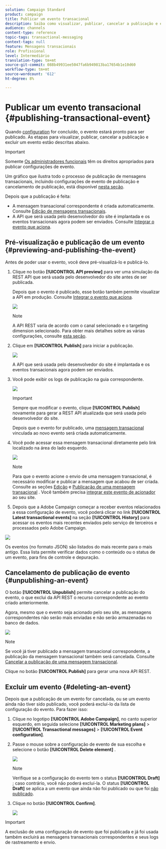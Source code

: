 ```yaml
---
solution: Campaign Standard
product: campaign
title: Publicar um evento transacional
description: Saiba como visualizar, publicar, cancelar a publicação e excluir uma configuração de evento transacional.
audience: channels
content-type: reference
topic-tags: transactional-messaging
context-tags: null
feature: Mensagens transacionais
role: Profissional
level: Intermediário
translation-type: tm+mt
source-git-commit: 088b49931ee5047fa6b949813ba17654b1e10d60
workflow-type: tm+mt
source-wordcount: '612'
ht-degree: 8%

---
```



# Publicar um evento transacional {#publishing-transactional-event}

Quando [configuration](../../channels/using/configuring-transactional-event.md) for concluído, o evento estará pronto para ser publicado. As etapas para visualizar, publicar, cancelar a publicação e excluir um evento estão descritas abaixo.

>[!IMPORTANT]
>
>Somente [Os administradores funcionais](../../administration/using/users-management.md#functional-administrators) <!--being part of the **[!UICONTROL All]** [organizational unit](../../administration/using/organizational-units.md) -->têm os direitos apropriados para publicar configurações de evento.

Um gráfico que ilustra todo o processo de publicação de mensagens transacionais, incluindo configurações de evento de publicação e cancelamento de publicação, está disponível [nesta seção](../../channels/using/publishing-transactional-message.md).

Depois que a publicação é feita:
* A mensagem transacional correspondente é criada automaticamente. Consulte [Edição de mensagens transacionais](../../channels/using/editing-transactional-message.md).
* A API que será usada pelo desenvolvedor do site é implantada e os eventos transacionais agora podem ser enviados. Consulte [Integrar o evento que aciona](../../channels/using/getting-started-with-transactional-msg.md#integrate-event-trigger).

## Pré-visualização e publicação de um evento {#previewing-and-publishing-the-event}

Antes de poder usar o evento, você deve pré-visualizá-lo e publicá-lo.

1. Clique no botão **[!UICONTROL API preview]** para ver uma simulação da REST API que será usada pelo desenvolvedor do site antes de ser publicada.

   Depois que o evento é publicado, esse botão também permite visualizar a API em produção. Consulte [Integrar o evento que aciona](../../channels/using/getting-started-with-transactional-msg.md#integrate-event-trigger).

   ![](assets/message-center_api_preview.png)

   >[!NOTE]
   >
   >A API REST varia de acordo com o canal selecionado e o targeting dimension selecionado. Para obter mais detalhes sobre as várias configurações, consulte [esta seção](../../channels/using/configuring-transactional-event.md#transactional-event-specific-configurations).

1. Clique em **[!UICONTROL Publish]** para iniciar a publicação.

   ![](assets/message-center_pub.png)

   A API que será usada pelo desenvolvedor do site é implantada e os eventos transacionais agora podem ser enviados.

1. Você pode exibir os logs de publicação na guia correspondente.

   ![](assets/message-center_logs.png)

   >[!IMPORTANT]
   >
   >Sempre que modificar o evento, clique **[!UICONTROL Publish]** novamente para gerar a REST API atualizada que será usada pelo desenvolvedor do site.

   Depois que o evento for publicado, uma [mensagem transacional](../../channels/using/editing-transactional-message.md) vinculada ao novo evento será criada automaticamente.

1. Você pode acessar essa mensagem transacional diretamente pelo link localizado na área do lado esquerdo.

   ![](assets/message-center_messagegeneration.png)

   >[!NOTE]
   >
   >Para que o evento acione o envio de uma mensagem transacional, é necessário modificar e publicar a mensagem que acabou de ser criada. Consulte as seções [Edição](../../channels/using/editing-transactional-message.md) e [Publicação de uma mensagem transacional](../../channels/using/publishing-transactional-message.md) . Você também precisa [integrar este evento de acionador](../../channels/using/getting-started-with-transactional-msg.md#integrate-event-trigger) ao seu site.

1. Depois que a Adobe Campaign começar a receber eventos relacionados a essa configuração de evento, você poderá clicar no link **[!UICONTROL Latest transactional events]** na seção **[!UICONTROL History]** para acessar os eventos mais recentes enviados pelo serviço de terceiros e processados pelo Adobe Campaign.

![](assets/message-center_latest-events.png)

Os eventos (no formato JSON) são listados do mais recente para o mais antigo. Essa lista permite verificar dados como o conteúdo ou o status de um evento, para fins de controle e depuração.

## Cancelamento de publicação de evento {#unpublishing-an-event}

O botão **[!UICONTROL Unpublish]** permite cancelar a publicação do evento, o que exclui da API REST o recurso correspondente ao evento criado anteriormente.

Agora, mesmo que o evento seja acionado pelo seu site, as mensagens correspondentes não serão mais enviadas e não serão armazenadas no banco de dados.

![](assets/message-center_unpublish.png)

>[!NOTE]
>
>Se você já tiver publicado a mensagem transacional correspondente, a publicação da mensagem transacional também será cancelada. Consulte [Cancelar a publicação de uma mensagem transacional](../../channels/using/publishing-transactional-message.md#unpublishing-a-transactional-message).

Clique no botão **[!UICONTROL Publish]** para gerar uma nova API REST.

<!--## Transactional messaging publication process {#transactional-messaging-pub-process}

The chart below illustrates the transactional messaging publication process.

![](assets/message-center_pub-process.png)

For more on publishing, pausing and unpublishing a transactional message, see [this section](../../channels/using/publishing-transactional-message.md).-->

## Excluir um evento {#deleting-an-event}

Depois que a publicação de um evento for cancelada, ou se um evento ainda não tiver sido publicado, você poderá excluí-lo da lista de configuração do evento. Para fazer isso:

1. Clique no logotipo **[!UICONTROL Adobe Campaign]**, no canto superior esquerdo, em seguida selecione **[!UICONTROL Marketing plans]** > **[!UICONTROL Transactional messages]** > **[!UICONTROL Event configuration]**.
1. Passe o mouse sobre a configuração de evento de sua escolha e selecione o botão **[!UICONTROL Delete element]** .

   ![](assets/message-center_delete-button.png)

   >[!NOTE]
   >
   >Verifique se a configuração do evento tem o status **[!UICONTROL Draft]** ; caso contrário, você não poderá excluí-la. O status **[!UICONTROL Draft]** se aplica a um evento que ainda não foi publicado ou que foi [não publicado](#unpublishing-an-event).

1. Clique no botão **[!UICONTROL Confirm]**.

   ![](assets/message-center_delete-confirm.png)

>[!IMPORTANT]
>
>A exclusão de uma configuração de evento que foi publicada e já foi usada também excluirá as mensagens transacionais correspondentes e seus logs de rastreamento e envio.
